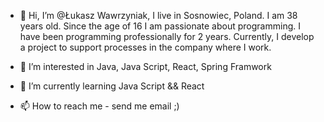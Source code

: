 - 👋 Hi, I’m @Łukasz Wawrzyniak, I live in Sosnowiec, Poland. I am 38 years old. Since the age of 16 I am passionate about programming. I have been programming professionally for 2 years. Currently, I develop a project to support processes in the company where I work.

- 👀 I’m interested in Java, Java Script, React, Spring Framwork
- 🌱 I’m currently learning Java Script && React
- 📫 How to reach me - send me email ;)

<!---
wowvaqa/wowvaqa is a ✨ special ✨ repository because its `README.md` (this file) appears on your GitHub profile.
You can click the Preview link to take a look at your changes.
--->
